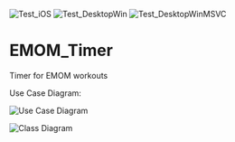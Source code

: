 ![Test_iOS](https://github.com/mcdigregorio/EMOM_Timer/workflows/Test_iOS/badge.svg) ![Test_DesktopWin](https://github.com/mcdigregorio/EMOM_Timer/workflows/Test_DesktopWin/badge.svg) ![Test_DesktopWinMSVC](https://github.com/mcdigregorio/EMOM_Timer/workflows/Test_DesktopWinMSVC/badge.svg)

# EMOM_Timer
Timer for EMOM workouts

Use Case Diagram:

![Use Case Diagram](http://www.plantuml.com/plantuml/proxy?cache=no&src=https://raw.githubusercontent.com/mcdigregorio/EMOM_Timer/master/UML_Diagrams/UseCase.puml)

![Class Diagram](http://www.plantuml.com/plantuml/proxy?cache=no&src=https://raw.githubusercontent.com/mcdigregorio/EMOM_Timer/master/UML_Diagrams/ClassDiagram.puml)
